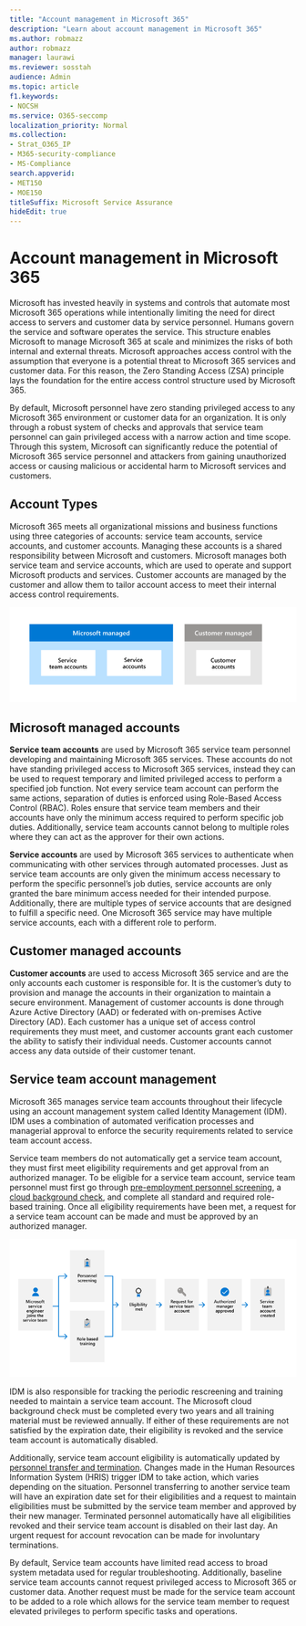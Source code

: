 ```yaml
---
title: "Account management in Microsoft 365"
description: "Learn about account management in Microsoft 365"
ms.author: robmazz
author: robmazz
manager: laurawi
ms.reviewer: sosstah
audience: Admin
ms.topic: article
f1.keywords:
- NOCSH
ms.service: O365-seccomp
localization_priority: Normal
ms.collection:
- Strat_O365_IP
- M365-security-compliance
- MS-Compliance
search.appverid:
- MET150
- MOE150
titleSuffix: Microsoft Service Assurance
hideEdit: true
---
```


# Account management in Microsoft 365

Microsoft has invested heavily in systems and controls that automate most Microsoft 365 operations while intentionally limiting the need for direct access to servers and customer data by service personnel. Humans govern the service and software operates the service. This structure enables Microsoft to manage Microsoft 365 at scale and minimizes the risks of both internal and external threats. Microsoft approaches access control with the assumption that everyone is a potential threat to Microsoft 365 services and customer data. For this reason, the Zero Standing Access (ZSA) principle lays the foundation for the entire access control structure used by Microsoft 365.

By default, Microsoft personnel have zero standing privileged access to any Microsoft 365 environment or customer data for an organization. It is only through a robust system of checks and approvals that service team personnel can gain privileged access with a narrow action and time scope. Through this system, Microsoft can significantly reduce the potential of Microsoft 365 service personnel and attackers from gaining unauthorized access or causing malicious or accidental harm to Microsoft services and customers.

## Account Types

Microsoft 365 meets all organizational missions and business functions using three categories of accounts: service team accounts, service accounts, and customer accounts. Managing these accounts is a shared responsibility between Microsoft and customers. Microsoft manages both service team and service accounts, which are used to operate and support Microsoft products and services. Customer accounts are managed by the customer and allow them to tailor account access to meet their internal access control requirements.

![Shared responsibility for accounts](../media/assurance-shared-responsibility-for-accounts.png)

## Microsoft managed accounts

**Service team accounts** are used by Microsoft 365 service team personnel developing and maintaining Microsoft 365 services. These accounts do not have standing privileged access to Microsoft 365 services, instead they can be used to request temporary and limited privileged access to perform a specified job function. Not every service team account can perform the same actions, separation of duties is enforced using Role-Based Access Control (RBAC). Roles ensure that service team members and their accounts have only the minimum access required to perform specific job duties. Additionally, service team accounts cannot belong to multiple roles where they can act as the approver for their own actions.

**Service accounts** are used by Microsoft 365 services to authenticate when communicating with other services through automated processes. Just as service team accounts are only given the minimum access necessary to perform the specific personnel’s job duties, service accounts are only granted the bare minimum access needed for their intended purpose. Additionally, there are multiple types of service accounts that are designed to fulfill a specific need. One Microsoft 365 service may have multiple service accounts, each with a different role to perform.

## Customer managed accounts

**Customer accounts** are used to access Microsoft 365 service and are the only accounts each customer is responsible for. It is the customer’s duty to provision and manage the accounts in their organization to maintain a secure environment. Management of customer accounts is done through Azure Active Directory (AAD) or federated with on-premises Active Directory (AD). Each customer has a unique set of access control requirements they must meet, and customer accounts grant each customer the ability to satisfy their individual needs. Customer accounts cannot access any data outside of their customer tenant.

## Service team account management

Microsoft 365 manages service team accounts throughout their lifecycle using an account management system called Identity Management (IDM). IDM uses a combination of automated verification processes and managerial approval to enforce the security requirements related to service team account access.

Service team members do not automatically get a service team account, they must first meet eligibility requirements and get approval from an authorized manager. To be eligible for a service team account, service team personnel must first go through [pre-employment personnel screening](assurance-pre-employment-screening.md), a [cloud background check](assurance-cloud-background-check.md), and complete all standard and required role-based training. Once all eligibility requirements have been met, a request for a service team account can be made and must be approved by an authorized manager.

![Personnel screening process](../media/assurance-personnel-screening-process.png)

IDM is also responsible for tracking the periodic rescreening and training needed to maintain a service team account. The Microsoft cloud background check must be completed every two years and all training material must be reviewed annually. If either of these requirements are not satisfied by the expiration date, their eligibility is revoked and the service team account is automatically disabled.

Additionally, service team account eligibility is automatically updated by [personnel transfer and termination](assurance-employee-transfer-termination.md). Changes made in the Human Resources Information System (HRIS) trigger IDM to take action, which varies depending on the situation. Personnel transferring to another service team will have an expiration date set for their eligibilities and a request to maintain eligibilities must be submitted by the service team member and approved by their new manager. Terminated personnel automatically have all eligibilities revoked and their service team account is disabled on their last day. An urgent request for account revocation can be made for involuntary terminations.

By default, Service team accounts have limited read access to broad system metadata used for regular troubleshooting. Additionally, baseline service team accounts cannot request privileged access to Microsoft 365 or customer data. Another request must be made for the service team account to be added to a role which allows for the service team member to request elevated privileges to perform specific tasks and operations.
